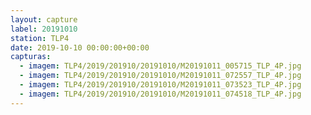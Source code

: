 ```yaml
---
layout: capture
label: 20191010
station: TLP4
date: 2019-10-10 00:00:00+00:00
capturas:
  - imagem: TLP4/2019/201910/20191010/M20191011_005715_TLP_4P.jpg
  - imagem: TLP4/2019/201910/20191010/M20191011_072557_TLP_4P.jpg
  - imagem: TLP4/2019/201910/20191010/M20191011_073523_TLP_4P.jpg
  - imagem: TLP4/2019/201910/20191010/M20191011_074518_TLP_4P.jpg
---
```


